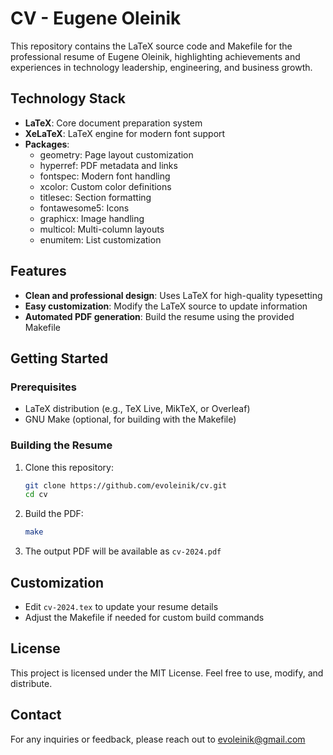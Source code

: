 # CV - Eugene Oleinik

This repository contains the LaTeX source code and Makefile for the professional resume of Eugene Oleinik, highlighting achievements and experiences in technology leadership, engineering, and business growth.

## Technology Stack

- **LaTeX**: Core document preparation system
- **XeLaTeX**: LaTeX engine for modern font support
- **Packages**:
  - geometry: Page layout customization
  - hyperref: PDF metadata and links
  - fontspec: Modern font handling
  - xcolor: Custom color definitions
  - titlesec: Section formatting
  - fontawesome5: Icons
  - graphicx: Image handling
  - multicol: Multi-column layouts
  - enumitem: List customization

## Features

- **Clean and professional design**: Uses LaTeX for high-quality typesetting
- **Easy customization**: Modify the LaTeX source to update information
- **Automated PDF generation**: Build the resume using the provided Makefile

## Getting Started

### Prerequisites

- LaTeX distribution (e.g., TeX Live, MikTeX, or Overleaf)
- GNU Make (optional, for building with the Makefile)

### Building the Resume

1. Clone this repository:
   ```bash
   git clone https://github.com/evoleinik/cv.git
   cd cv
   ```

2. Build the PDF:
   ```bash
   make
   ```

3. The output PDF will be available as `cv-2024.pdf`

## Customization

- Edit `cv-2024.tex` to update your resume details
- Adjust the Makefile if needed for custom build commands

## License

This project is licensed under the MIT License. Feel free to use, modify, and distribute.

## Contact

For any inquiries or feedback, please reach out to evoleinik@gmail.com